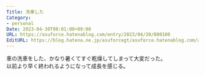 ```yaml
---
Title: 洗車した
Category:
- personal
Date: 2023-04-30T00:01:00+09:00
URL: https://asuforce.hatenablog.com/entry/2023/04/30/000100
EditURL: https://blog.hatena.ne.jp/asuforcegt/asuforce.hatenablog.com/atom/entry/4207112889985666824
---
```


車の洗車をした、かなり暑くてすぐ乾燥してしまって大変だった。  
以前より早く終われるようになって成長を感じる。
